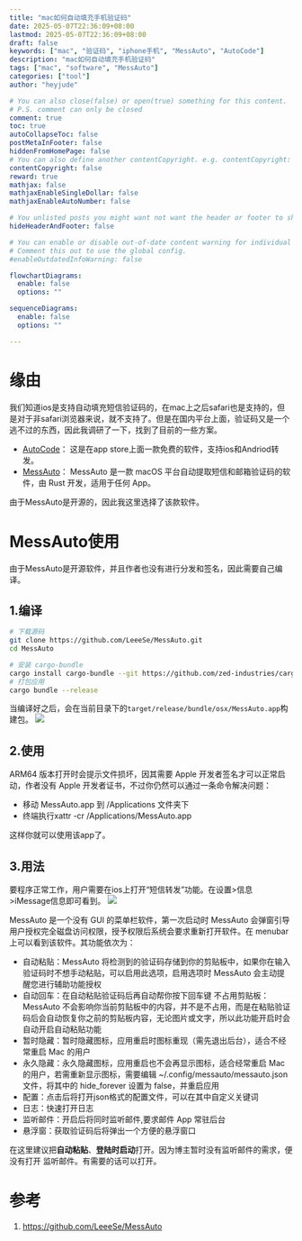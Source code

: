 ```yaml
---
title: "mac如何自动填充手机验证码"
date: 2025-05-07T22:36:09+08:00
lastmod: 2025-05-07T22:36:09+08:00
draft: false
keywords: ["mac", "验证码", "iphone手机", "MessAuto", "AutoCode"]
description: "mac如何自动填充手机验证码"
tags: ["mac", "software", "MessAuto"]
categories: ["tool"]
author: "heyjude"

# You can also close(false) or open(true) something for this content.
# P.S. comment can only be closed
comment: true
toc: true
autoCollapseToc: false
postMetaInFooter: false
hiddenFromHomePage: false
# You can also define another contentCopyright. e.g. contentCopyright: "This is another copyright."
contentCopyright: false
reward: true
mathjax: false
mathjaxEnableSingleDollar: false
mathjaxEnableAutoNumber: false

# You unlisted posts you might want not want the header or footer to show
hideHeaderAndFooter: false

# You can enable or disable out-of-date content warning for individual post.
# Comment this out to use the global config.
#enableOutdatedInfoWarning: false

flowchartDiagrams:
  enable: false
  options: ""

sequenceDiagrams: 
  enable: false
  options: ""

---
```


# 缘由
我们知道ios是支持自动填充短信验证码的，在mac上之后safari也是支持的，但是对于非safari浏览器来说，就不支持了。但是在国内平台上面，验证码又是一个逃不过的东西，因此我调研了一下，找到了目前的一些方案。

* [AutoCode](https://apps.apple.com/cn/app/id6472872202)： 这是在app store上面一款免费的软件，支持ios和Andriod转发。
* [MessAuto](https://github.com/LeeeSe/MessAuto)： MessAuto 是一款 macOS 平台自动提取短信和邮箱验证码的软件，由 Rust 开发，适用于任何 App。

由于MessAuto是开源的，因此我这里选择了该款软件。

# MessAuto使用
由于MessAuto是开源软件，并且作者也没有进行分发和签名，因此需要自己编译。

## 1.编译

```bash
# 下载源码
git clone https://github.com/LeeeSe/MessAuto.git
cd MessAuto

# 安装 cargo-bundle
cargo install cargo-bundle --git https://github.com/zed-industries/cargo-bundle.git --branch add-plist-extension
# 打包应用
cargo bundle --release
```
当编译好之后，会在当前目录下的`target/release/bundle/osx/MessAuto.app`构建包。
![](http://img.music-poster.art/2025/05/c090074301dfda862dea2b0797bcdeec.png)

## 2.使用
ARM64 版本打开时会提示文件损坏，因其需要 Apple 开发者签名才可以正常启动，作者没有 Apple 开发者证书，不过你仍然可以通过一条命令解决问题：
* 移动 MessAuto.app 到 /Applications 文件夹下
* 终端执行xattr -cr /Applications/MessAuto.app

这样你就可以使用该app了。

## 3.用法
要程序正常工作，用户需要在ios上打开“短信转发”功能。在设置>信息>iMessage信息即可看到。
![](http://img.music-poster.art/2025/05/20e37bdec4c71f08fe4605b2534b2113.jpeg)

MessAuto 是一个没有 GUI 的菜单栏软件，第一次启动时 MessAuto 会弹窗引导用户授权完全磁盘访问权限，授予权限后系统会要求重新打开软件。在 menubar 上可以看到该软件。其功能依次为：
* 自动粘贴：MessAuto 将检测到的验证码存储到你的剪贴板中，如果你在输入验证码时不想手动粘贴，可以启用此选项，启用选项时 MessAuto 会主动提醒您进行辅助功能授权
* 自动回车：在自动粘贴验证码后再自动帮你按下回车键
不占用剪贴板： MessAuto 不会影响你当前剪贴板中的内容，并不是不占用，而是在粘贴验证码后会自动恢复你之前的剪贴板内容，无论图片或文字，所以此功能开启时会自动开启自动粘贴功能
* 暂时隐藏：暂时隐藏图标，应用重启时图标重现（需先退出后台），适合不经常重启 Mac 的用户
* 永久隐藏：永久隐藏图标，应用重启也不会再显示图标，适合经常重启 Mac 的用户，若需重新显示图标，需要编辑 ~/.config/messauto/messauto.json 文件，将其中的 hide_forever 设置为 false，并重启应用
* 配置：点击后将打开json格式的配置文件，可以在其中自定义关键词
* 日志：快速打开日志
* 监听邮件：开启后将同时监听邮件,要求邮件 App 常驻后台
* 悬浮窗：获取验证码后将弹出一个方便的悬浮窗口

在这里建议把**自动粘贴**、**登陆时启动**打开。因为博主暂时没有监听邮件的需求，便没有打开 监听邮件。有需要的话可以打开。

# 参考
1. https://github.com/LeeeSe/MessAuto





